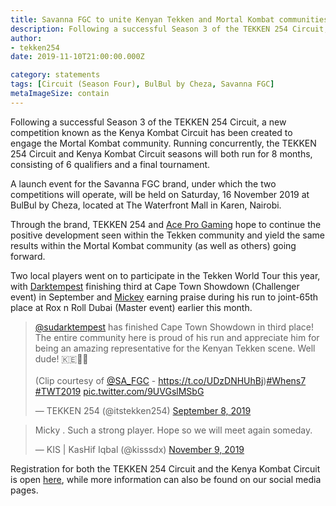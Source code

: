 ```yaml
---
title: Savanna FGC to unite Kenyan Tekken and Mortal Kombat communities
description: Following a successful Season 3 of the TEKKEN 254 Circuit, the Kenya Kombat Circuit has been created to engage the Mortal Kombat community under a new brand known as Savanna FGC.
author:
- tekken254
date: 2019-11-10T21:00:00.000Z

category: statements
tags: [Circuit (Season Four), BulBul by Cheza, Savanna FGC]
metaImageSize: contain
---
```

<p>Following a successful Season 3 of the TEKKEN 254 Circuit, a new competition known as the Kenya Kombat Circuit has been created to engage the Mortal Kombat community. Running concurrently, the TEKKEN 254 Circuit and Kenya Kombat Circuit seasons will both run for 8 months, consisting of 6 qualifiers and a final tournament.</p>

<p>A launch event for the Savanna FGC brand, under which the two competitions will operate, will be held on Saturday, 16 November 2019 at BulBul by Cheza, located at The Waterfront Mall in Karen, Nairobi.</p>

<p>Through the brand, TEKKEN 254 and <a href="https://aceprogaming.co.ke/" target="_blank">Ace Pro Gaming</a> hope to continue the positive development seen within the Tekken community and yield the same results within the Mortal Kombat community (as well as others) going forward.</p>

<p>Two local players went on to participate in the Tekken World Tour this year, with <a href="/circuit/tekken/profile.html?id=0749083" target="_blank">Darktempest</a> finishing third at Cape Town Showdown (Challenger event) in September and <a href="/circuit/tekken/profile.html?id=2907096" target="_blank">Mickey</a> earning praise during his run to joint-65th place at Rox n Roll Dubai (Master event) earlier this month.</p>

<div class="d-flex justify-content-center">
    <blockquote class="twitter-tweet"><p lang="en" dir="ltr"><a href="https://twitter.com/sudarktempest?ref_src=twsrc%5Etfw">@sudarktempest</a> has finished Cape Town Showdown in third place! The entire community here is proud of his run and appreciate him for being an amazing representative for the Kenyan Tekken scene. Well dude! 🇰🇪👊🏿<br><br>(Clip courtesy of <a href="https://twitter.com/SA_FGC?ref_src=twsrc%5Etfw">@SA_FGC</a> - <a href="https://t.co/UDzDNHUhBj">https://t.co/UDzDNHUhBj</a>)<a href="https://twitter.com/hashtag/Whens7?src=hash&amp;ref_src=twsrc%5Etfw">#Whens7</a> <a href="https://twitter.com/hashtag/TWT2019?src=hash&amp;ref_src=twsrc%5Etfw">#TWT2019</a> <a href="https://t.co/9UVGslMSbG">pic.twitter.com/9UVGslMSbG</a></p>&mdash; TEKKEN 254 (@itstekken254) <a href="https://twitter.com/itstekken254/status/1170741901848403968?ref_src=twsrc%5Etfw">September 8, 2019</a></blockquote> <script async src="https://platform.twitter.com/widgets.js" charset="utf-8"></script>
</div>
<div class="d-flex justify-content-center">
    <blockquote class="twitter-tweet"><p lang="en" dir="ltr">Micky . Such a strong player. Hope so we will meet again someday.</p>&mdash; KIS | KasHif Iqbal (@kisssdx) <a href="https://twitter.com/kisssdx/status/1192995528910528513?ref_src=twsrc%5Etfw">November 9, 2019</a></blockquote> <script async src="https://platform.twitter.com/widgets.js" charset="utf-8"></script>
</div>

<p>Registration for both the TEKKEN 254 Circuit and the Kenya Kombat Circuit is open <a href="/circuit/register.html" target="_blank">here</a>, while more information can also be found on our social media pages.</p>